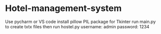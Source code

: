 # Hotel-management-system

Use pycharm or VS code 
install pillow PIL package for Tkinter
run main.py to create txtx files
then run hostel.py 
username: admin
password: 1234
